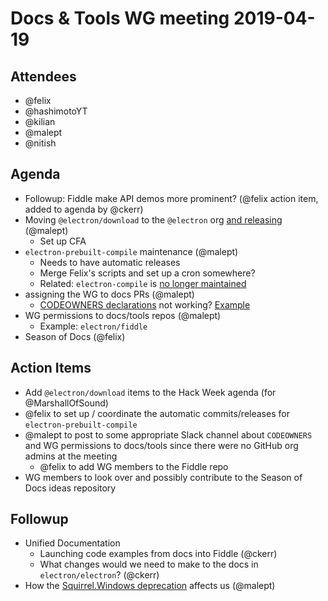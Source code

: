 # Docs & Tools WG meeting 2019-04-19

## Attendees

* @felix
* @hashimotoYT
* @kilian
* @malept
* @nitish

## Agenda

* Followup: Fiddle make API demos more prominent? (@felix action item, added to agenda by @ckerr)
* Moving `@electron/download` to the `@electron` org [and releasing](https://github.com/electron-userland/electron-download/issues/83) (@malept)
  * Set up CFA
* `electron-prebuilt-compile` maintenance (@malept)
  * Needs to have automatic releases
  * Merge Felix's scripts and set up a cron somewhere?
  * Related: `electron-compile` is [no longer maintained](https://github.com/electron-userland/electron-compile/commit/744cf09ed4aa28f8507ba1e6a39f0977993214dc)
* assigning the WG to docs PRs (@malept)
  * [CODEOWNERS declarations](https://github.com/electron/electron/blob/e7c48922e77b0043f2d829b4e8c44c0d2b45d500/.github/CODEOWNERS#L15-L17) not working? [Example](https://github.com/electron/electron/pull/17639)
* WG permissions to docs/tools repos (@malept)
  * Example: `electron/fiddle`
* Season of Docs (@felix)

## Action Items

* Add `@electron/download` items to the Hack Week agenda (for @MarshallOfSound)
* @felix to set up / coordinate the automatic commits/releases for `electron-prebuilt-compile`
* @malept to post to some appropriate Slack channel about `CODEOWNERS` and WG permissions to docs/tools since there were no GitHub org admins at the meeting
  * @felix to add WG members to the Fiddle repo
* WG members to look over and possibly contribute to the Season of Docs ideas repository

## Followup

* Unified Documentation
  * Launching code examples from docs into Fiddle (@ckerr)
  * What changes would we need to make to the docs in `electron/electron`? (@ckerr)
* How the [Squirrel.Windows deprecation](https://github.com/electron/electron/issues/17722) affects us (@malept)
